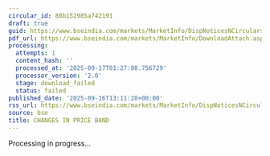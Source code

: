 ```yaml
---
circular_id: 80b152985a742191
draft: true
guid: https://www.bseindia.com/markets/MarketInfo/DispNoticesNCirculars.aspx?Noticeid={1FB7B69C-CC1B-4D0A-B8DB-8097756CBDD3}&noticeno=20250916-66&dt=09/16/2025&icount=66&totcount=79&flag=0
pdf_url: https://www.bseindia.com/markets/MarketInfo/DownloadAttach.aspx?id=20250916-66&attachedId=
processing:
  attempts: 1
  content_hash: ''
  processed_at: '2025-09-17T01:27:08.756729'
  processor_version: '2.0'
  stage: download_failed
  status: failed
published_date: '2025-09-16T13:11:28+00:00'
rss_url: https://www.bseindia.com/markets/MarketInfo/DispNoticesNCirculars.aspx?Noticeid={1FB7B69C-CC1B-4D0A-B8DB-8097756CBDD3}&noticeno=20250916-66&dt=09/16/2025&icount=66&totcount=79&flag=0
source: bse
title: CHANGES IN PRICE BAND
---
```


Processing in progress...